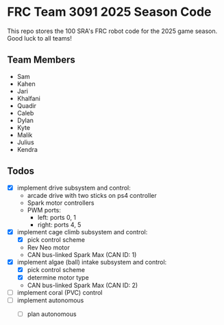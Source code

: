# FRC Team 3091 2025 Season Code

This repo stores the 100 SRA's FRC robot code for the 2025 game season. Good luck to all teams!

## Team Members
- Sam
- Kahen
- Jari
- Khalfani
- Quadir
- Caleb
- Dylan
- Kyte
- Malik
- Julius
- Kendra

## Todos
- [x] implement drive subsystem and control:
    - arcade drive with two sticks on ps4 controller
    - Spark motor controllers
    - PWM ports:
        - left: ports 0, 1
        - right: ports 4, 5
- [x] implement cage climb subsystem and control:
    - [x] pick control scheme
    - Rev Neo motor 
    - CAN bus-linked Spark Max (CAN ID: 1)
- [x] implement algae (ball) intake subsystem and control:
    - [x] pick control scheme
    - [x] determine motor type
    - CAN bus-linked Spark Max (CAN ID: 2)
- [ ] implement coral (PVC) control
- [ ] implement autonomous
    - [ ] plan autonomous

